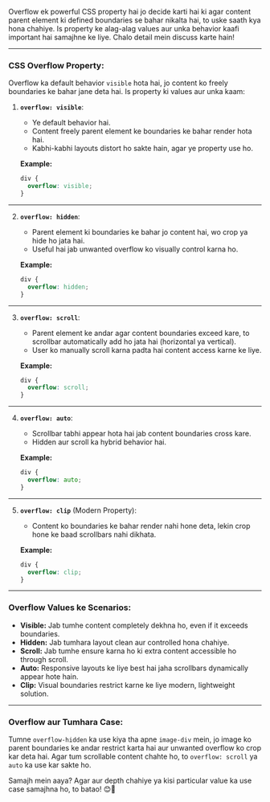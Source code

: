 Overflow ek powerful CSS property hai jo decide karti hai ki agar content parent element ki defined boundaries se bahar nikalta hai, to uske saath kya hona chahiye. Is property ke alag-alag values aur unka behavior kaafi important hai samajhne ke liye. Chalo detail mein discuss karte hain!

---

### **CSS Overflow Property:**
Overflow ka default behavior `visible` hota hai, jo content ko freely boundaries ke bahar jane deta hai. Is property ki values aur unka kaam:

1. **`overflow: visible`**:
   - Ye default behavior hai.
   - Content freely parent element ke boundaries ke bahar render hota hai.
   - Kabhi-kabhi layouts distort ho sakte hain, agar ye property use ho.

   **Example:**
   ```css
   div {
     overflow: visible;
   }
   ```

---

2. **`overflow: hidden`**:
   - Parent element ki boundaries ke bahar jo content hai, wo crop ya hide ho jata hai.
   - Useful hai jab unwanted overflow ko visually control karna ho.

   **Example:**
   ```css
   div {
     overflow: hidden;
   }
   ```

---

3. **`overflow: scroll`**:
   - Parent element ke andar agar content boundaries exceed kare, to scrollbar automatically add ho jata hai (horizontal ya vertical).
   - User ko manually scroll karna padta hai content access karne ke liye.

   **Example:**
   ```css
   div {
     overflow: scroll;
   }
   ```

---

4. **`overflow: auto`**:
   - Scrollbar tabhi appear hota hai jab content boundaries cross kare.
   - Hidden aur scroll ka hybrid behavior hai.

   **Example:**
   ```css
   div {
     overflow: auto;
   }
   ```

---

5. **`overflow: clip`** (Modern Property):
   - Content ko boundaries ke bahar render nahi hone deta, lekin crop hone ke baad scrollbars nahi dikhata.

   **Example:**
   ```css
   div {
     overflow: clip;
   }
   ```

---

### Overflow Values ke Scenarios:
- **Visible:** Jab tumhe content completely dekhna ho, even if it exceeds boundaries.
- **Hidden:** Jab tumhara layout clean aur controlled hona chahiye.
- **Scroll:** Jab tumhe ensure karna ho ki extra content accessible ho through scroll.
- **Auto:** Responsive layouts ke liye best hai jaha scrollbars dynamically appear hote hain.
- **Clip:** Visual boundaries restrict karne ke liye modern, lightweight solution.

---

### Overflow aur Tumhara Case:
Tumne `overflow-hidden` ka use kiya tha apne `image-div` mein, jo image ko parent boundaries ke andar restrict karta hai aur unwanted overflow ko crop kar deta hai. Agar tum scrollable content chahte ho, to `overflow: scroll` ya `auto` ka use kar sakte ho.

Samajh mein aaya? Agar aur depth chahiye ya kisi particular value ka use case samajhna ho, to batao! 😊🚀
